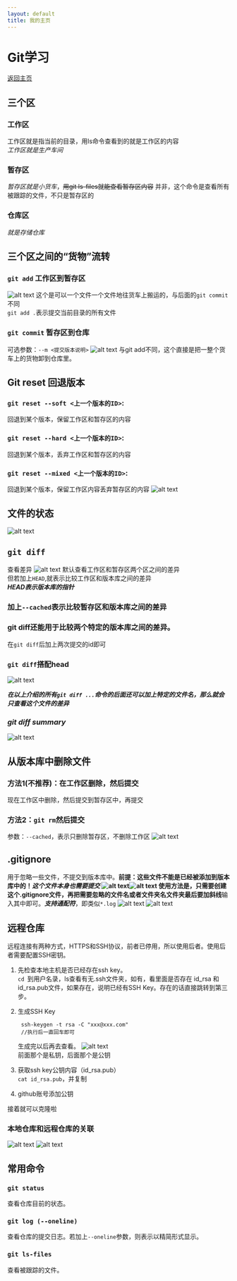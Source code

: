 ```yaml
---
layout: default
title: 我的主页
---
```


# Git学习

[返回主页](/ "qaq不要走")

## 三个区
### 工作区
工作区就是指当前的目录，用ls命令查看到的就是工作区的内容  
*工作区就是生产车间*
### 暂存区
*暂存区就是小货车*，~~用git ls-files就能查看暂存区内容~~ 并非，这个命令是查看所有被跟踪的文件，不只是暂存区的
### 仓库区
*就是存储仓库*

## 三个区之间的“货物”流转
### `git add` 工作区到暂存区
![alt text](/images/image-2.png)
这个是可以一个文件一个文件地往货车上搬运的，与后面的`git commit`不同  
`git add .`表示提交当前目录的所有文件
### `git commit` 暂存区到仓库
可选参数：`--m <提交版本说明>`
![alt text](/images/image-3.png)
与git add不同，这个直接是把一整个货车上的货物卸到仓库里。
## Git reset 回退版本
### `git reset --soft <上一个版本的ID>`:
回退到某个版本，保留工作区和暂存区的内容
### `git reset --hard <上一个版本的ID>`:
回退到某个版本，丢弃工作区和暂存区的内容
### `git reset --mixed <上一个版本的ID>`:
回退到某个版本，保留工作区内容丢弃暂存区的内容
![alt text](/images/image.png)

## 文件的状态
![alt text](/images/image-4.png)

## `git diff`
查看差异
![alt text](/images/image-1.png)
默认查看工作区和暂存区两个区之间的差异  
但若加上`HEAD`,就表示比较工作区和版本库之间的差异  
***HEAD表示版本库的指针***  
### 加上`--cached`表示比较暂存区和版本库之间的差异
### git diff还能用于比较两个特定的版本库之间的差异。
在`git diff`后加上两次提交的id即可
### `git diff`搭配head
![alt text](/images/image-5.png)

***在以上介绍的所有`git diff ...`命令的后面还可以加上特定的文件名，那么就会只查看这个文件的差异***
### *git diff summary*
![alt text](/images/image-6.png)


## 从版本库中删除文件
### 方法1(不推荐)：在工作区删除，然后提交
现在工作区中删除，然后提交到暂存区中，再提交
### 方法2：`git rm`然后提交
参数：`--cached`，表示只删除暂存区，不删除工作区
![alt text](/images/image-7.png)

## .gitignore
用于忽略一些文件，不提交到版本库中。**前提：这些文件不能是已经被添加到版本库中的！***这个文件本身也需要提交*
![alt text](/images/image-8.png)![alt text](/images/image-9.png)
使用方法是，只需要创建这个.gitignore文件，再把需要忽略的文件名或者文件夹名**文件夹最后要加斜线**输入其中即可。***支持通配符***，即类似`*.log`
![alt text](/images/image-10.png)
![alt text](/images/image-11.png)


## 远程仓库
远程连接有两种方式，HTTPS和SSH协议，前者已停用，所以使用后者。使用后者需要配置SSH密钥。  
1. 先检查本地主机是否已经存在ssh key。  
`cd `到用户名录，ls查看有无.ssh文件夹，如有，看里面是否存在 id_rsa 和 id_rsa.pub文件，如果存在，说明已经有SSH Key。存在的话直接跳转到第三步。
2. 生成SSH Key

        ssh-keygen -t rsa -C "xxx@xxx.com"
        //执行后一直回车即可
    生成完以后再去查看。
![alt text](/images/image-12.png)  
前面那个是私钥，后面那个是公钥
3. 获取ssh key公钥内容（id_rsa.pub）  
   `cat id_rsa.pub`，并复制
4. github账号添加公钥

接着就可以克隆啦
### 本地仓库和远程仓库的关联
![alt text](/images/image-13.png)
![alt text](/images/image-14.png)


## 常用命令
### `git status`
查看仓库目前的状态。
### `git log (--oneline)`
查看仓库的提交日志。若加上`--oneline`参数，则表示以精简形式显示。
### `git ls-files`
查看被跟踪的文件。
